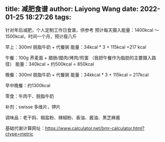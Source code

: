 title: 减肥食谱
author: Laiyong Wang
date: 2022-01-25 18:27:26
tags:
---
针对年后减肥，个人定制工作日食谱，供参考
预计每天摄入能量：1400kcal ～ 1500kcal，时间一个月，预计瘦八斤

早上：300ml 脱脂牛奶 + 代餐粥
能量：34kcal * 3 + 115kcal =217 kcal

午餐：100g 荞麦面 + 腊肠/腊肉/烤肉/煎蛋 （我把午餐作为脂肪的主要摄入路径）
能量：340kcal + 约500kcal = 850kcal

晚餐：300ml 脱脂牛奶 + 代餐粥
能量：34kkcal * 3 + 115kcal = 217kcal

早中晚餐：约1300kcal

零食：牛肉干、脱脂牛奶

补剂：swisse 多维片，钾片

调味品：老干妈、椒盐粉、辣椒粉、香油、酱油、黑芝麻酱

基础代谢计算网址：https://www.calculator.net/bmr-calculator.html?ctype=metric